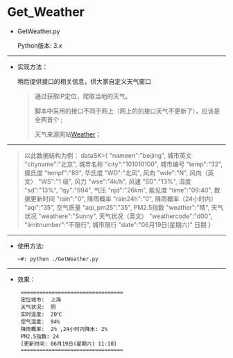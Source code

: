 # Get_Weather

* GetWeather.py
 
    Python版本: 3.x

* * *

*   实现方法：

    稍后提供接口的相关信息，供大家自定义天气窗口

    > 通过获取IP定位，爬取当地的天气。
    > 
    > 脚本中采用的接口不同于网上（网上的的接口天气不更新了），应该是全网首个 ;
    >
    > 天气来源网站[Weather](http://www.weather.com.cn/)；

* * *
   >以此数据结构为例：
         dataSK={
                 "nameen":"beijing",              城市英文
                 "cityname":"北京",               城市名称
                 "city":"101010100",              城市编号
                 "temp":"32",                     摄氏度
                 "tempf":"89",                    华氏度
                 "WD":"北风",                     风向
                 "wde":"N",                       风向（英文）
                 "WS":"1 级",                     风力
                 "wse":"4k\/h",                   风速
                 "SD":"13%",                      湿度
                 "sd":"13%",
                 "qy":"994",                      气压
                 "njd":"26km",                    能见度
                 "time":"09:40",                  数据更新时间
                 "rain":"0",                      降雨概率
                 "rain24h":"0",                   降雨概率（24小时内）
                 "aqi":"35",                      空气质量
                 "aqi_pm25":"35",                 PM2.5指数
                 "weather":"晴",                  天气状况
                 "weathere":"Sunny",              天气状况（英文）
                 "weathercode":"d00",      
                 "limitnumber":"不限行",          城市限行
                 "date":"06月19日(星期六)"         日期
                }



* * *

*   使用方法:
    
     `~#: python ./GetWeather.py`

* * *




* 效果：

       =================================
       定位城市:  上海
       天气状况:  阴
       实时温度:  20℃
       空气湿度:  94%
       降雨概率:  2% ,24小时内降水: 2%
       PM2.5指数: 24
       [更新时间: 06月19日(星期六) 11:10]
       =================================
